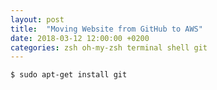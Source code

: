 ```yaml
---
layout: post
title:  "Moving Website from GitHub to AWS"
date: 2018-03-12 12:00:00 +0200
categories: zsh oh-my-zsh terminal shell git
---
```


    $ sudo apt-get install git
